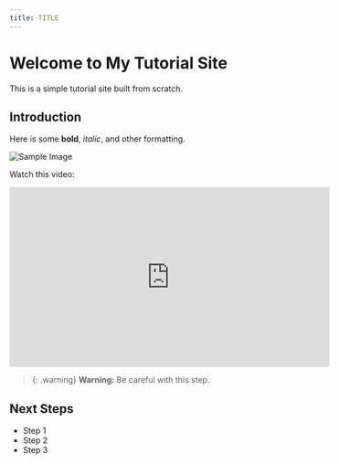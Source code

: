 ```yaml
---
title: TITLE
---
```

# Welcome to My Tutorial Site

This is a simple tutorial site built from scratch.

## Introduction

Here is some **bold**, *italic*, and other formatting.

![Sample Image](https://upload.wikimedia.org/wikipedia/commons/thumb/6/6a/Saint_Sophia%2C_Constantinopolis.jpg/1280px-Saint_Sophia%2C_Constantinopolis.jpg)

Watch this video:

<iframe width="560" height="315" src="https://www.youtube.com/embed/ClZmk65QQHM?si=-4HWX0z5qmYf3TwX" title="YouTube video player" frameborder="0" allow="accelerometer; autoplay; clipboard-write; encrypted-media; gyroscope; picture-in-picture; web-share" referrerpolicy="strict-origin-when-cross-origin" allowfullscreen></iframe>


> {: .warning}
> **Warning:** Be careful with this step.

## Next Steps

- Step 1  
- Step 2  
- Step 3  
